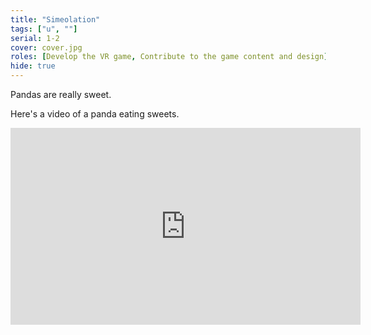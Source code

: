 ```yaml
---
title: "Simeolation"
tags: ["u", ""]
serial: 1-2
cover: cover.jpg
roles: [Develop the VR game, Contribute to the game content and design]
hide: true
---
```


Pandas are really sweet.

Here's a video of a panda eating sweets.

<iframe width="560" height="315" src="https://www.youtube.com/embed/4n0xNbfJLR8" frameborder="0" allowfullscreen></iframe>

